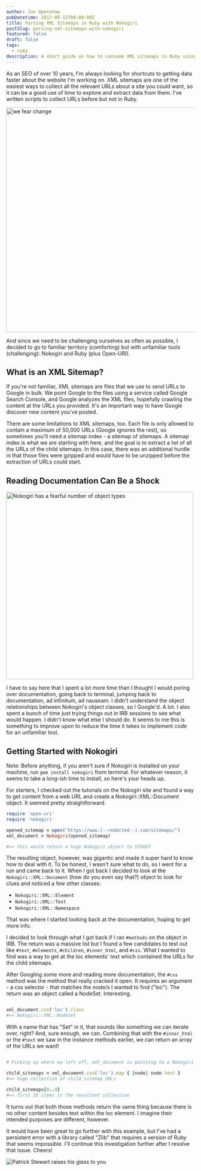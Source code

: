 ```yaml
---
author: Jon Openshaw
pubDatetime: 2017-09-12T08:00:00Z
title: Parsing XML Sitemaps in Ruby with Nokogiri
postSlug: parsing-xml-sitemaps-with-nokogiri
featured: false
draft: false
tags:
  - ruby
description: A short guide on how to consume XML sitemaps in Ruby using the Nokogiri gem and get at the good stuff.
---
```


As an SEO of over 10 years, I'm always looking for shortcuts to getting data faster about the website I'm working on. XML sitemaps are one of the easiest ways to collect all the relevant URLs about a site you could want, so it can be a good use of time to explore and extract data from them. I've written scripts to collect URLs before but not in Ruby.

<img src="https://i.giphy.com/media/FFUOouOEv3rKo/giphy.webp" alt="we fear change" width="600">

And since we need to be challenging ourselves as often as possible, I decided to go to familiar territory (comforting) but with unfamiliar tools (challenging): Nokogiri and Ruby (plus Open-URI).

## What is an XML Sitemap?

If you're not familiar, XML sitemaps are files that we use to send URLs to Google in bulk. We point Google to the files using a service called Google Search Console, and Google analyzes the XML files, hopefully crawling the content at the URLs you provided. It's an important way to have Google discover new content you've posted.

There are some limitations to XML sitemaps, too. Each file is only allowed to contain a maximum of 50,000 URLs (Google ignores the rest), so sometimes you'll need a sitemap index - a sitemap of sitemaps. A sitemap index is what we are starting with here, and the goal is to extract a list of all the URLs of the child sitemaps. In this case, there was an additional hurdle in that those files were gzipped and would have to be unzipped before the extraction of URLs could start.

## Reading Documentation Can Be a Shock

<img src="https://media3.giphy.com/media/Ki9ZNTNS7aC9q/giphy.gif" alt="Nokogiri has a fearful number of object types" width="500">

I have to say here that I spent a lot more time than I thought I would poring over documentation, going back to terminal, jumping back to documentation, ad infinitum, ad nauseam. I didn't understand the object relationships between Nokogiri's object classes, so I Google'd. A lot. I also spent a bunch of time just trying things out in IRB sessions to see what would happen. I didn't know what else I should do. It seems to me this is something to improve upon to reduce the time it takes to implement code for an unfamiliar tool.

## Getting Started with Nokogiri

Note: Before anything, if you aren't sure if Nokogiri is installed on your machine, run `gem install nokogiri` from terminal. For whatever reason, it seems to take a long-ish time to install, so here's your heads up.

For starters, I checked out the tutorials on the Nokogiri site and found a way to get content from a web URL and create a Nokogiri::XML::Document object. It seemed pretty straightforward.

```ruby
require 'open-uri'
require 'nokogiri'

opened_sitemap = open("https://www.[--redacted--].com/sitemaps/")
xml_document = Nokogiri(opened_sitemap)

#=> this would return a huge Nokogiri object to STDOUT

```

The resulting object, however, was gigantic and made it super hard to know how to deal with it. To be honest, I wasn't sure what to do, so I went for a run and came back to it. When I got back I decided to look at the `Nokogiri::XML::Document` (how do you even say that?) object to look for clues and noticed a few other classes:

- `Nokogiri::XML::Element`
- `Nokogiri::XML::Text`
- `Nokogiri::XML::Namespace`

That was where I started looking back at the documentation, hoping to get more info.

I decided to look through what I got back if I ran `#methods` on the object in IRB. The return was a massive list but I found a few candidates to test out like `#text`, `#elements`, `#children`, `#inner_html`, and `#css`. What I wanted to find was a way to get at the loc elements' text which contained the URLs for the child sitemaps.

After Googling some more and reading more documentation, the `#css` method was the method that really cracked it open. It requires an argument - a css selector - that matches the node/s I wanted to find ("loc"). The return was an object called a NodeSet. Interesting.

```ruby

xml_document.css('loc').class
#=> Nokogiri::XML::NodeSet
```

With a name that has "Set" in it, that sounds like something we can iterate over, right? And, sure enough, we can. Combining that with the `#inner_html` or the `#text` we saw in the instance methods earlier, we can return an array of the URLs we want!

```ruby

# Picking up where we left off, xml_document is pointing to a Nokogiri object

child_sitemaps = xml_document.css('loc').map { |node| node.text }
#=> huge collection of child sitemap URLs

child_sitemaps[0..9]
#=> first 10 items in the resultant collection

```

It turns out that both those methods return the same thing because there is no other content besides text within the loc element. I imagine their intended purposes are different, however.

It would have been great to go further with this example, but I've had a persistent error with a library called "Zlib" that requires a version of Ruby that seems impossible. I'll continue this investigation further after I resolve that issue. Cheers!

![Patrick Stewart raises his glass to you](https://i.giphy.com/media/3o6ZsUJ44ffpnAW7Dy/source.gif "we have sitemap URLs!")
